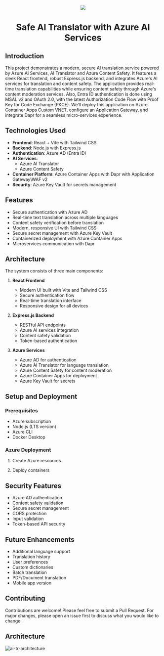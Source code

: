 <p align="center">
  <a href="https://skillicons.dev">
    <img src="https://skillicons.dev/icons?i=azure,vite,react,nodejs,express,js,tailwind,docker,vscode" />
  </a>
</p>

<h1 align="center">Safe AI Translator with Azure AI Services</h1>

## Introduction

This project demonstrates a modern, secure AI translation service powered by Azure AI Services, AI Translator and Azure Content Safety. It features a sleek React frontend, robust Express.js backend, and integrates Azure's AI services for translation and content safety. The application provides real-time translation capabilities while ensuring content safety through Azure's content moderation services. Also, Entra ID authentication is done using MSAL v2 and OAuth 2.0, with the latest Authorization Code Flow with Proof Key for Code Exchange (PKCE). We’ll deploy this application on Azure Container Apps Custom VNET, configure an Application Gateway, and integrate Dapr for a seamless micro-services experience.

## Technologies Used

- **Frontend**: React + Vite with Tailwind CSS
- **Backend**: Node.js with Express.js
- **Authentication**: Azure AD (Entra ID)
- **AI Services**: 
  - Azure AI Translator
  - Azure Content Safety
- **Container Platform**: Azure Container Apps with Dapr with Application Gateway\WAF v2
- **Security**: Azure Key Vault for secrets management

## Features

- Secure authentication with Azure AD
- Real-time text translation across multiple languages
- Content safety verification before translation
- Modern, responsive UI with Tailwind CSS
- Secure secret management with Azure Key Vault
- Containerized deployment with Azure Container Apps
- Microservices communication with Dapr

## Architecture

The system consists of three main components:

1. **React Frontend**
   - Modern UI built with Vite and Tailwind CSS
   - Secure authentication flow
   - Real-time translation interface
   - Responsive design for all devices

2. **Express.js Backend**
   - RESTful API endpoints
   - Azure AI services integration
   - Content safety validation
   - Token-based authentication

3. **Azure Services**
   - Azure AD for authentication
   - Azure AI Translator for language translation
   - Azure Content Safety for content moderation
   - Azure Container Apps for deployment
   - Azure Key Vault for secrets

## Setup and Deployment


### Prerequisites
- Azure subscription
- Node.js (LTS version)
- Azure CLI
- Docker Desktop


### Azure Deployment

1. Create Azure resources

2. Deploy containers

## Security Features

- Azure AD authentication
- Content safety validation
- Secure secret management
- CORS protection
- Input validation
- Token-based API security

## Future Enhancements

- Additional language support
- Translation history
- User preferences
- Custom dictionaries
- Batch translation
- PDF/Document translation
- Mobile app version

## Contributing

Contributions are welcome! Please feel free to submit a Pull Request. For major changes, please open an issue first to discuss what you would like to change.

## Architecture

![ai-tr-architecture](https://github.com/user-attachments/assets/a6e388ba-c3c4-480e-b27a-ed0f5e6a1b8b)

